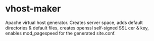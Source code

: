 # vhost-maker
Apache virtual host generator. Creates server space, adds default directories &amp; default files, creates openssl self-signed SSL cer &amp; key, enables mod_pagespeed for the generated site.conf.
